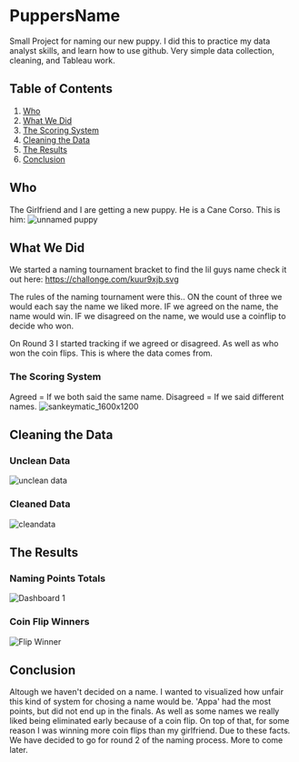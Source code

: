 # PuppersName

Small Project for naming our new puppy. I did this to practice my data analyst skills, and learn how to use github. Very simple data collection, cleaning, and Tableau work.

## Table of Contents

1. [Who](https://github.com/allan1371/PuppersName/blob/main/README.md#Who)
2. [What We Did](https://github.com/allan1371/PuppersName/blob/main/README.md#What-we-did)
3. [The Scoring System](https://github.com/allan1371/PuppersName/blob/main/README.md#The-Scoring-System)
4. [Cleaning the Data](https://github.com/allan1371/PuppersName/blob/main/README.md#Cleaning-the-Data)
5. [The Results](https://github.com/allan1371/PuppersName/blob/main/README.md#The-Results)
6. [Conclusion](https://github.com/allan1371/PuppersName/blob/main/README.md#Conclusion)



## Who

The Girlfriend and I are getting a new puppy. He is a Cane Corso. This is him:
![unnamed puppy](https://user-images.githubusercontent.com/89806168/137882538-9d5ef3e2-ddfc-4f93-9adc-062a690f1d04.JPG)



## What We Did

We started a naming tournament bracket to find the lil guys name check it out here:
https://challonge.com/kuur9xjb.svg

The rules of the naming tournament were this..
ON the count of three we would each say the name we liked more.
IF we agreed on the name, the name would win.
IF we disagreed on the name, we would use a coinflip to decide who won.

On Round 3 I started tracking if we agreed or disagreed. As well as who won the coin flips. This is where the data comes from.

### The Scoring System

Agreed = If we both said the same name.
Disagreed = If we said different names.
![sankeymatic_1600x1200](https://user-images.githubusercontent.com/89806168/137882637-214f341b-ce12-4345-8042-5886dcb2c45e.png)

## Cleaning the Data

### Unclean Data

![unclean data](https://user-images.githubusercontent.com/89806168/137883035-fc9a466c-d49a-4649-8c1f-bedb1b1ec7d6.JPG)

### Cleaned Data

![cleandata](https://user-images.githubusercontent.com/89806168/137883938-31a8a95e-f782-4f7c-9014-87ae05472c3f.JPG)


## The Results

### Naming Points Totals
![Dashboard 1](https://user-images.githubusercontent.com/89806168/137884219-f39466e1-b29c-4703-8e45-9336c2643b54.png)

### Coin Flip Winners

![Flip Winner](https://user-images.githubusercontent.com/89806168/137886904-b8d34449-28e1-44bc-a999-b9a18f1cda30.png)



## Conclusion
Altough we haven't decided on a name. I wanted to visualized how unfair this kind of system for chosing a name would be. 'Appa' had the most points, but did not end up in the finals. As well as some names we really liked being eliminated early because of a coin flip. On top of that, for some reason I was winning more coin flips than my girlfriend. Due to these facts. We have decided to go for round 2 of the naming process. More to come later. 
